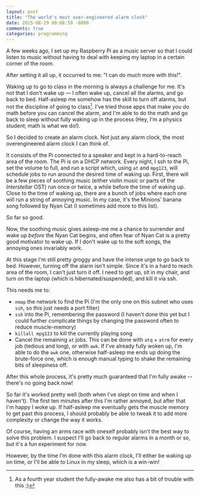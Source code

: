 ```yaml
---
layout: post
title: "The world's most over-engineered alarm clock"
date: 2015-08-29 00:08:59 -0800
comments: true
categories: programming
---
```



A few weeks ago, I set up my Raspberry Pi as a music server so that I could listen to music without
having to deal with keeping my laptop in a certain corner of the room.

After setting it all up, it occurred to me: "I can do much more with this!".

Waking up to go to class in the morning is always a challenge for me. It's not that I don't wake up
&mdash; I often wake up, cancel all the alarms, and go back to bed. Half-asleep me somehow has the
skill to turn off alarms, but not the discipline of going to class[^1]. I've tried those apps that
make you do math before you can cancel the alarm, and I'm able to do the math and go back to sleep
without fully waking up in the process (Hey, I'm a physics student; math is what we do!).

So I decided to create an alarm clock. Not just any alarm clock, the most overengineered alarm clock
I can think of.

It consists of the Pi connected to a speaker and kept in a hard-to-reach area of the room. The Pi is
on a DHCP network. Every night, I ssh to the Pi, set the volume to full, and run a script which,
using `at` and `mpg123`, will schedule jobs to run around the desired time of waking up. First,
there will be a few pieces of soothing music (either violin music or parts of the _Interstellar_
OST) run once or twice, a while before the time of waking up. Close to the time of waking up, there
are a bunch of jobs where each one will run a string of annoying music. In my case, it's the
Minions' banana song followed by Nyan Cat (I sometimes add more to this list).

So far so good.

Now, the soothing music gives asleep-me me a chance to surrender and wake up _before_ the Nyan Cat
begins, and often fear of Nyan Cat is a pretty good motivator to wake up. If I don't wake up to
the soft songs, the annoying ones invariably work.

At this stage I'm still pretty groggy and have the intense urge to go back to bed. However, turning
off the alarm isn't simple. Since it's in a hard to reach area of the room, I can't just turn it
off. I need to get up, sit in my chair, and turn on the laptop (which is hibernated/suspended), and
kill it via ssh.

This needs me to:

 - `nmap` the network to find the Pi (I'm the only one on this subnet who uses `ssh`, so this just needs a port filter)
 - `ssh` into the Pi, remembering the password (I haven't done this yet but I could further complicate things by changing the password often to reduce muscle-memory)
 - `killall mpg123` to kill the currently playing song
 - Cancel the remaining `at` jobs. This can be done with `atq` + `atrm` for every job (tedious and long), or with `awk`. If I've already fully woken up, I'm able to do the `awk` one, otherwise half-asleep me ends up doing the brute-force one, which is enough manual typing to shake the remaining bits of sleepiness off.

After this whole process, it's pretty much guaranteed that I'm fully awake -- there's no going back now!

So far it's worked pretty well (both when I've slept on time and when I haven't). The first ten minutes after this I'm rather annoyed, but after that I'm happy I woke up. If half-asleep me
eventually gets the muscle memory to get past this process, I should probably be able to tweak it
to add more complexity or change the way it works.

Of course, having an arms race with oneself probably isn't the best way to solve this problem. I
suspect I'll go back to regular alarms in a month or so, but it's a fun experiment for now.

However, by the time I'm done with this alarm clock, I'll either be waking up on time, or I'll be
able to Linux in my sleep, which is a win-win!

 [^1]: As a fourth year student the fully-awake me also has a bit of trouble with this ;)